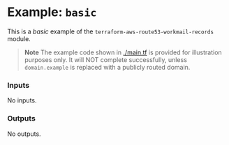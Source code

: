 # Example: `basic`

This is a _basic_ example of the `terraform-aws-route53-workmail-records` module.

> **Note**
> The example code shown in [./main.tf](./main.tf) is provided for illustration purposes only.
> It will NOT complete successfully, unless `domain.example` is replaced with a publicly routed domain.

<!-- BEGIN_TF_DOCS -->
### Inputs

No inputs.

### Outputs

No outputs.
<!-- END_TF_DOCS -->
